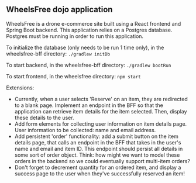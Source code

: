 ## WheelsFree dojo application

WheelsFree is a drone e-commerce site built using a React frontend and Spring Boot backend. 
This application relies on a Postgres database. Postgres must be running in order to run this application.

To initialize the database (only needs to be run 1 time only), in the wheelsfree-bff directory: `./gradlew initDb`

To start backend, in the wheelsfree-bff directory: `./gradlew bootRun`

To start frontend, in the wheelsfree directory: `npm start`

Extensions:
- Currently, when a user selects 'Reserve' on an item, they are redirected to a blank page. Implement an endpoint in the BFF so that the application can retrieve item details for the item selected. Then, display these details to the user. 
- Add form elements for collecting user information on item details page. User information to be collected: name and email address.
- Add persistent 'order' functionality: add a submit button on the item details page, that calls an endpoint in the BFF that takes in the user's name and email and item ID. This endpoint should persist all details in some sort of order object. Think: how might we want to model these orders in the backend so we could eventually support multi-item orders? 
- Don't forget to decrement quantity for an ordered item, and display a success page to the user when they've successfully reserved an item!
